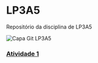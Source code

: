 # LP3A5
Repositório da disciplina de LP3A5

![Capa Git LP3A5](https://user-images.githubusercontent.com/102483739/197359894-91d79572-a3ac-4d0d-8b3f-03ac9ac4e6b7.png)

<h3><a href="https://github.com/nathanOliveira09/LP3A5/tree/main/A1%20-%20(Produtor%20-%20Consumidor)/bin">Atividade 1</a></h3>
